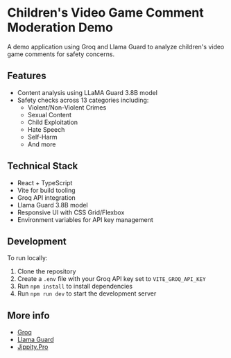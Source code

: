 # Children's Video Game Comment Moderation Demo

A demo application using Groq and Llama Guard to analyze children's video game comments for safety concerns.

## Features

- Content analysis using LLaMA Guard 3.8B model
- Safety checks across 13 categories including:
  - Violent/Non-Violent Crimes
  - Sexual Content
  - Child Exploitation
  - Hate Speech
  - Self-Harm
  - And more

## Technical Stack

- React + TypeScript
- Vite for build tooling
- Groq API integration
- Llama Guard 3.8B model
- Responsive UI with CSS Grid/Flexbox
- Environment variables for API key management

## Development

To run locally:

1. Clone the repository
2. Create a `.env` file with your Groq API key set to `VITE_GROQ_API_KEY`
3. Run `npm install` to install dependencies
4. Run `npm run dev` to start the development server

## More info

- [Groq](https://groq.com/)
- [Llama Guard](https://github.com/groq/llama-guard)
- [Jippity.Pro](https://jippity.pro/)
